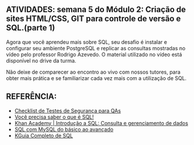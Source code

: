 ## ATIVIDADES: semana 5 do Módulo 2: Criação de sites HTML/CSS, GIT para controle de versão e SQL.(parte 1)

Agora que você aprendeu mais sobre SQL, seu desafio é instalar e configurar seu ambiente PostgreSQL e replicar as consultas mostradas no vídeo pelo professor Rodrigo Azevedo. O material utilizado no vídeo está disponível no drive da turma.

Não deixe de comparecer ao encontro ao vivo com nossos tutores, para obter mais prática e se familiarizar cada vez mais com a utilização de SQL.


## REFERÊNCIA:

 - [Checklist de Testes de Segurança para QAs](https://medium.com/cwi-software/checklist-de-testes-de-seguran%C3%A7a-para-qas-fef900b798b6)
 - [Você precisa saber o que é SQL!](https://carreirasorbia.medium.com/voc%C3%AA-precisa-saber-o-que-%C3%A9-sql-79322fa71195)
 - [Khan Academy | Introdução a SQL: Consulta e gerenciamento de dados](https://pt.khanacademy.org/computing/computer-programming/sql)
 - [SQL com MySQL do básico ao avançado](https://medium.com/@viniciussantana_80882/sql-com-mysql-do-b%C3%A1sico-ao-avan%C3%A7ado-a1438b9ff662)
  - [KGuia Completo de SQL](https://www.devmedia.com.br/guia/guia-completo-de-sql/38314)
